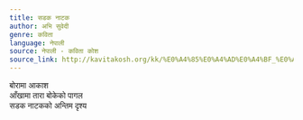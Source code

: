 ```yaml
---
title: सडक नाटक
author: अभि सुवेदी
genre: कविता
language: नेपाली
source: नेपाली - कविता कोश
source_link: http://kavitakosh.org/kk/%E0%A4%85%E0%A4%AD%E0%A4%BF_%E0%A4%B8%E0%A5%81%E0%A4%B5%E0%A5%87%E0%A4%A6%E0%A5%80
---
```


बोरामा आकाश  
आँखामा तारा बोकेको पागल  
सडक नाटकको अन्तिम दृश्य
